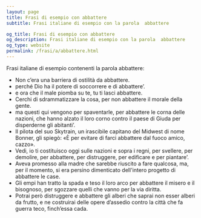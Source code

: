 ```yaml
---
layout: page
title: Frasi di esempio con abbattere 
subtitle: Frasi italiane di esempio con la parola  abbattere

og_title: Frasi di esempio con abbattere 
og_description: Frasi italiane di esempio con la parola  abbattere
og_type: website
permalink: /frasi/a/abbattere.html
---
```


Frasi italiane di esempio contenenti la parola abbattere:


- Non c’era una barriera di ostilità da abbattere.
- perché Dio ha il potere di soccorrere e di abbattere’.
- e ora che il male piomba su te, tu ti lasci abbattere.
- Cerchi di sdrammatizzare la cosa, per non abbattere il morale della gente.
- ma questi qui vengono per spaventarle, per abbattere le corna delle nazioni, che hanno alzato il loro corno contro il paese di Giuda per disperderne gli abitanti’.
- Il pilota del suo Skytrain, un irascibile capitano del Midwest di nome Bonner, gli spiegò: «È per evitare di farci abbattere dal fuoco amico, cazzo».
- Vedi, io ti costituisco oggi sulle nazioni e sopra i regni, per svellere, per demolire, per abbattere, per distruggere, per edificare e per piantare’.
- Aveva promesso alla madre che sarebbe riuscito a fare qualcosa, ma, per il momento, si era persino dimenticato dell'intero progetto di abbattere le case.
- Gli empi han tratto la spada e teso il loro arco per abbattere il misero e il bisognoso, per sgozzare quelli che vanno per la via diritta.
- Potrai però distruggere e abbattere gli alberi che saprai non esser alberi da frutto, e ne costruirai delle opere d’assedio contro la città che fa guerra teco, finch’essa cada.

